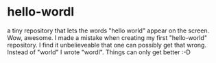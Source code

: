 # hello-wordl
a tiny repository that lets the words "hello world" appear on the screen.
Wow, awesome. I made a mistake when creating my first "hello-world" repository. I find it unbelieveable that one can possibly get that wrong. Instead of "world" I wrote "wordl". Things can only get better :-D
